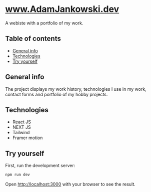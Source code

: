 # www.AdamJankowski.dev
A webiste with a portfolio of my work.


## Table of contents
* [General info](#general-info)
* [Technologies](#Technologies)
* [Try yourself](#Try-yourself)

## General info
The project displays my work history, technologies I use in my work, contact forms and portfolio of my hobby projects.

## Technologies
* React JS
* NEXT JS
* Tailwind
* Framer motion

## Try yourself
First, run the development server:

```bash
npm run dev
```

Open [http://localhost:3000](http://localhost:3000) with your browser to see the result.
